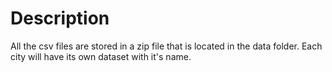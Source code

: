 # Description
All the csv files are stored in a zip file that is located in the data folder. Each city will have its own dataset with it's name.
